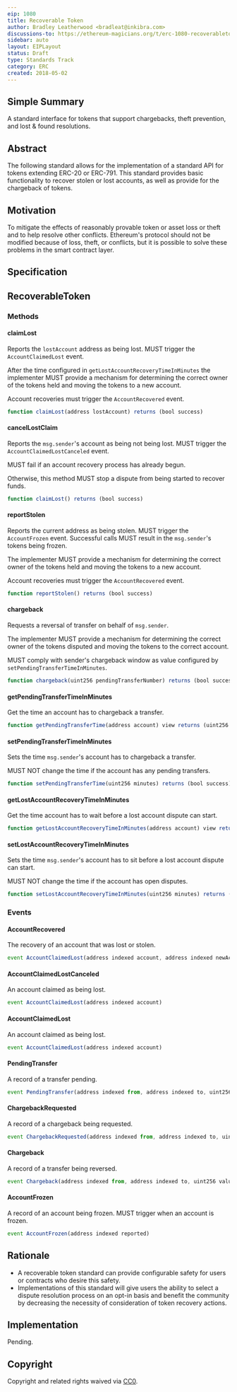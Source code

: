 ```yaml
---
eip: 1080
title: Recoverable Token
author: Bradley Leatherwood <bradleat@inkibra.com>
discussions-to: https://ethereum-magicians.org/t/erc-1080-recoverabletoken-standard/364
sidebar: auto
layout: EIPLayout
status: Draft
type: Standards Track
category: ERC
created: 2018-05-02
---
```


## Simple Summary

A standard interface for tokens that support chargebacks, theft prevention, and lost & found resolutions.

## Abstract

The following standard allows for the implementation of a standard API for tokens extending ERC-20 or ERC-791. This standard provides basic functionality to recover stolen or lost accounts, as well as provide for the chargeback of tokens.

## Motivation

To mitigate the effects of reasonably provable token or asset loss or theft and to help resolve other conflicts. Ethereum's protocol should not be modified because of loss, theft, or conflicts, but it is possible to solve these problems in the smart contract layer.

## Specification

## RecoverableToken

### Methods

#### claimLost

Reports the `lostAccount` address as being lost. MUST trigger the `AccountClaimedLost` event.

After the time configured in `getLostAccountRecoveryTimeInMinutes` the implementer MUST provide a mechanism for determining the correct owner of the tokens held and moving the tokens to a new account.

Account recoveries must trigger the `AccountRecovered` event.

```js
function claimLost(address lostAccount) returns (bool success)
```

#### cancelLostClaim

Reports the `msg.sender`'s account as being not being lost. MUST trigger the `AccountClaimedLostCanceled` event.

MUST fail if an account recovery process has already begun.

Otherwise, this method MUST stop a dispute from being started to recover funds.

```js
function claimLost() returns (bool success)
```

#### reportStolen

Reports the current address as being stolen. MUST trigger the `AccountFrozen` event.
Successful calls MUST result in the `msg.sender`'s tokens being frozen.

The implementer MUST provide a mechanism for determining the correct owner of the tokens held and moving the tokens to a new account.

Account recoveries must trigger the `AccountRecovered` event.

```js
function reportStolen() returns (bool success)
```

#### chargeback

Requests a reversal of transfer on behalf of `msg.sender`.

The implementer MUST provide a mechanism for determining the correct owner of the tokens disputed and moving the tokens to the correct account.

MUST comply with sender's chargeback window as value configured by `setPendingTransferTimeInMinutes`.

```js
function chargeback(uint256 pendingTransferNumber) returns (bool success)
```

#### getPendingTransferTimeInMinutes

Get the time an account has to chargeback a transfer.

```js
function getPendingTransferTime(address account) view returns (uint256 minutes)
```

#### setPendingTransferTimeInMinutes

Sets the time `msg.sender`'s account has to chargeback a transfer.

MUST NOT change the time if the account has any pending transfers.

```js
function setPendingTransferTime(uint256 minutes) returns (bool success)
```

#### getLostAccountRecoveryTimeInMinutes

Get the time account has to wait before a lost account dispute can start.

```js
function getLostAccountRecoveryTimeInMinutes(address account) view returns (uint256 minutes)
```

#### setLostAccountRecoveryTimeInMinutes

Sets the time `msg.sender`'s account has to sit before a lost account dispute can start.

MUST NOT change the time if the account has open disputes.

```js
function setLostAccountRecoveryTimeInMinutes(uint256 minutes) returns (bool success)
```

### Events

#### AccountRecovered

The recovery of an account that was lost or stolen.

```js
event AccountClaimedLost(address indexed account, address indexed newAccount)
```

#### AccountClaimedLostCanceled

An account claimed as being lost.

```js
event AccountClaimedLost(address indexed account)
```

#### AccountClaimedLost

An account claimed as being lost.

```js
event AccountClaimedLost(address indexed account)
```

#### PendingTransfer

A record of a transfer pending.

```js
event PendingTransfer(address indexed from, address indexed to, uint256 value, uint256 pendingTransferNumber)
```

#### ChargebackRequested

A record of a chargeback being requested.

```js
event ChargebackRequested(address indexed from, address indexed to, uint256 value, uint256 pendingTransferNumber)
```

#### Chargeback

A record of a transfer being reversed.

```js
event Chargeback(address indexed from, address indexed to, uint256 value, uint256 indexed pendingTransferNumber)
```

#### AccountFrozen

A record of an account being frozen. MUST trigger when an account is frozen.

```js
event AccountFrozen(address indexed reported)
```

## Rationale

- A recoverable token standard can provide configurable safety for users or contracts who desire this safety.
- Implementations of this standard will give users the ability to select a dispute resolution process on an opt-in basis and benefit the community by decreasing the necessity of consideration of token recovery actions.

## Implementation

<!--The implementations must be completed before any EIP is given status "Final", but it need not be completed before the EIP is accepted. While there is merit to the approach of reaching consensus on the specification and rationale before writing code, the principle of "rough consensus and running code" is still useful when it comes to resolving many discussions of API details.-->

Pending.

## Copyright

Copyright and related rights waived via [CC0](https://creativecommons.org/publicdomain/zero/1.0/).
